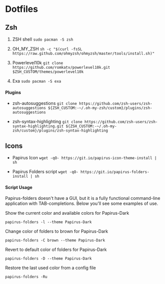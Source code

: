 # Dotfiles

## Zsh

1. ZSH shell ```sudo pacman -S zsh```

2. OH_MY_ZSH ```sh -c "$(curl -fsSL https://raw.github.com/ohmyzsh/ohmyzsh/master/tools/install.sh)"```

3. Powerlevel10k ```git clone https://github.com/romkatv/powerlevel10k.git $ZSH_CUSTOM/themes/powerlevel10k```

4. Exa ```sudo pacman -S exa```

#### Plugins

- zsh-autosuggestions ```git clone https://github.com/zsh-users/zsh-autosuggestions ${ZSH_CUSTOM:-~/.oh-my-zsh/custom}/plugins/zsh-autosuggestions```

- zsh-syntax-highlighting ```git clone https://github.com/zsh-users/zsh-syntax-highlighting.git ${ZSH_CUSTOM:-~/.oh-my-zsh/custom}/plugins/zsh-syntax-highlighting```


## Icons

- Papirus Icon ```wget -qO- https://git.io/papirus-icon-theme-install | sh```

- Papirus Folders script ```wget -qO- https://git.io/papirus-folders-install | sh```

#### Script Usage

Papirus-folders doesn't have a GUI, but it is a fully functional command-line application with TAB-completions. Below you'll see some examples of use.

Show the current color and available colors for Papirus-Dark

```papirus-folders -l --theme Papirus-Dark```

Change color of folders to brown for Papirus-Dark

```papirus-folders -C brown --theme Papirus-Dark```

Revert to default color of folders for Papirus-Dark

```papirus-folders -D --theme Papirus-Dark```

Restore the last used color from a config file

```papirus-folders -Ru```
